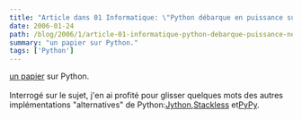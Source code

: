 ```yaml
---
title: "Article dans 01 Informatique: \"Python débarque en puissance sur .Net\""
date: 2006-01-24
path: /blog/2006/1/article-01-informatique-python-debarque-puissance-net
summary: "un papier sur Python."
tags: ['Python']
---
```


<a href="http://www.01net.com/editorial/302185/developpement/python-debarque-en-puissance-sur-.net/">
  un papier</a> sur Python.<br><br>
   Interrog&#233; sur le sujet, j'en ai profit&#233; pour glisser quelques mots des
  autres impl&#233;mentations "alternatives" de Python:<a href="http://www.jython.org/">Jython</a>,<a href="http://www.stackless.com/">Stackless</a> et<a href="http://codespeak.net/pypy/">PyPy</a>. 

